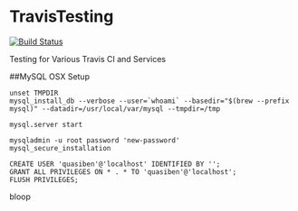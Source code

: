 TravisTesting
=============

[![Build Status](https://travis-ci.org/quasiben/TravisTesting.svg?branch=master)](https://travis-ci.org/quasiben/TravisTesting)

Testing for Various Travis CI and Services


##MySQL OSX Setup

```
unset TMPDIR
mysql_install_db --verbose --user=`whoami` --basedir="$(brew --prefix mysql)" --datadir=/usr/local/var/mysql --tmpdir=/tmp

mysql.server start

mysqladmin -u root password 'new-password'
mysql_secure_installation

CREATE USER 'quasiben'@'localhost' IDENTIFIED BY '';
GRANT ALL PRIVILEGES ON * . * TO 'quasiben'@'localhost';
FLUSH PRIVILEGES;
```

bloop
